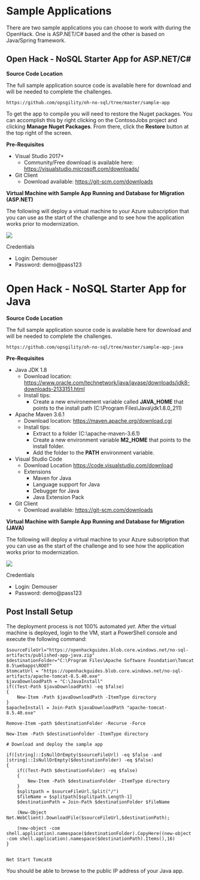
# Sample Applications

There are two sample applications you can choose to work with during the OpenHack. One is ASP.NET/C# based and the other is based on Java/Spring framework. 


## Open Hack - NoSQL Starter App for ASP.NET/C#

**Source Code Location** 

The full sample application source code is available here for download and will be needed to complete the challenges. 

```
https://github.com/opsgility/oh-no-sql/tree/master/sample-app
```

To get the app to compile you will need to restore the Nuget packages. You can accomplish this by right clicking on the ContosoJobs project and clicking **Manage Nuget Packages**. From there, click the **Restore** button at the top right of the screen.

**Pre-Requisites**

- Visual Studio 2017+ 
    - Community/Free download is available here: https://visualstudio.microsoft.com/downloads/
- Git Client
    - Download available: https://git-scm.com/downloads


**Virtual Machine with Sample App Running and Database for Migration (ASP.NET)**

The following will deploy a virtual machine to your Azure subscription that you can use as the start of the challenge and to see how the application works prior to modernization. 


<a href="https://portal.azure.com/#create/Microsoft.Template/uri/https%3A%2F%2Fraw.githubusercontent.com%2Fopsgility%2Foh-no-sql%2Fmaster%2Fno-sql-dot-net.json" rel="nofollow">
    <img src="https://camo.githubusercontent.com/9285dd3998997a0835869065bb15e5d500475034/687474703a2f2f617a7572656465706c6f792e6e65742f6465706c6f79627574746f6e2e706e67" data-canonical-src="http://azuredeploy.net/deploybutton.png" style="max-width:100%;">
</a>

Credentials
- Login: Demouser
- Password: demo@pass123


# Open Hack - NoSQL Starter App for Java

**Source Code Location** 

The full sample application source code is available here for download and will be needed to complete the challenges. 

```
https://github.com/opsgility/oh-no-sql/tree/master/sample-app-java
```

**Pre-Requisites**

- Java JDK 1.8
    - Download location: https://www.oracle.com/technetwork/java/javase/downloads/jdk8-downloads-2133151.html
    - Install tips:
        - Create a new environement variable called **JAVA_HOME** that points to the install path (C:\Program Files\Java\jdk1.8.0_211) 
- Apache Maven 3.6.1
    - Download location: https://maven.apache.org/download.cgi
    - Install tips:
        - Extract to a folder (C:\\apache-maven-3.6.1)
        - Create a new environment variable **M2_HOME** that points to the install folder.
        - Add the folder to the **PATH** environment variable. 
- Visual Studio Code 
    - Download Location https://code.visualstudio.com/download 
    - Extensions
        - Maven for Java 
        - Language support for Java
        - Debugger for Java
        - Java Extension Pack
- Git Client
    - Download available: https://git-scm.com/downloads


**Virtual Machine with Sample App Running and Database for Migration (JAVA)**

The following will deploy a virtual machine to your Azure subscription that you can use as the start of the challenge and to see how the application works prior to modernization. 

<a href="https://portal.azure.com/#create/Microsoft.Template/uri/https%3A%2F%2Fraw.githubusercontent.com%2Fopsgility%2Foh-no-sql%2Fmaster%2Fno-sql-java.json" rel="nofollow">
    <img src="https://camo.githubusercontent.com/9285dd3998997a0835869065bb15e5d500475034/687474703a2f2f617a7572656465706c6f792e6e65742f6465706c6f79627574746f6e2e706e67" data-canonical-src="http://azuredeploy.net/deploybutton.png" style="max-width:100%;">
</a>

Credentials
- Login: Demouser
- Password: demo@pass123


## Post Install Setup 

The deployment process is not 100% automated _yet_. After the virtual machine is deployed, login to the VM, start a PowerShell console and execute the following command: 

```
$sourceFileUrl="https://openhackguides.blob.core.windows.net/no-sql-artifacts/published-app-java.zip"
$destinationFolder="C:\Program Files\Apache Software Foundation\Tomcat 8.5\webapps\ROOT"
$tomcatUrl = "https://openhackguides.blob.core.windows.net/no-sql-artifacts/apache-tomcat-8.5.40.exe"
$javaDownloadPath = "C:\JavaInstall"
if((Test-Path $javaDownloadPath) -eq $false)
{
    New-Item -Path $javaDownloadPath -ItemType directory
}
$apacheInstall = Join-Path $javaDownloadPath "apache-tomcat-8.5.40.exe"

Remove-Item –path $destinationFolder -Recurse -Force

New-Item -Path $destinationFolder -ItemType directory

# Download and deploy the sample app

if([string]::IsNullOrEmpty($sourceFileUrl) -eq $false -and [string]::IsNullOrEmpty($destinationFolder) -eq $false)
{
    if((Test-Path $destinationFolder) -eq $false)
    {
        New-Item -Path $destinationFolder -ItemType directory
    }
    $splitpath = $sourceFileUrl.Split("/")
    $fileName = $splitpath[$splitpath.Length-1]
    $destinationPath = Join-Path $destinationFolder $fileName

    (New-Object Net.WebClient).DownloadFile($sourceFileUrl,$destinationPath);

    (new-object -com shell.application).namespace($destinationFolder).CopyHere((new-object -com shell.application).namespace($destinationPath).Items(),16)
}


Net Start Tomcat8
```

You should be able to browse to the public IP address of your Java app.
